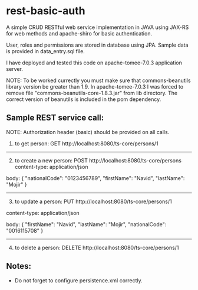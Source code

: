 # rest-basic-auth
A simple CRUD RESTful web service implementation in JAVA using JAX-RS for web methods and apache-shiro for basic authentication.

User, roles and permissions are stored in database using JPA. Sample data is provided in data_entry.sql file.

I have deployed and tested this code on apache-tomee-7.0.3 application server.

NOTE: To be worked currectly you must make sure that commons-beanutils library version be greater than 1.9. In apache-tomee-7.0.3 I was forced to remove file "commons-beanutils-core-1.8.3.jar" from lib directory. The correct version of beanutils is included in the pom dependency.

Sample REST service call:
-------------------------
NOTE: Authorization header (basic) should be provided on all calls.


1) to get person:
GET http://localhost:8080/ts-core/persons/1

--------------------------
2) to create a new person:
POST http://localhost:8080/ts-core/persons
content-type: application/json

body:
{
	"nationalCode": "0123456789",
	"firstName": "Navid",
	"lastName": "Mojir"
}

----------------------
3) to update a person:
PUT http://localhost:8080/ts-core/persons/1

content-type: application/json

body:
{
    "firstName": "Navid",
    "lastName": "Mojir",
    "nationalCode": "0016115708"
}

----------------------
4) to delete a person:
DELETE http://localhost:8080/ts-core/persons/1


Notes:
------
* Do not forget to configure persistence.xml correctly.
